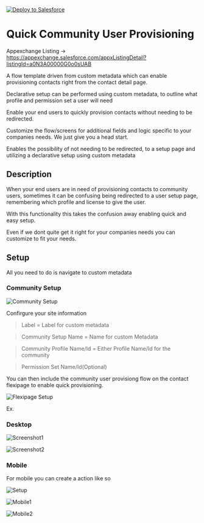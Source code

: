<a href="https://githubsfdeploy.herokuapp.com?owner=SalesforceLabs&repo=https://github.com/SalesforceLabs/Quick-Community-User-Provisioning&ref=master">
  <img alt="Deploy to Salesforce"
       src="https://raw.githubusercontent.com/afawcett/githubsfdeploy/master/deploy.png">
</a>

# Quick Community User Provisioning

Appexchange Listing ->
https://appexchange.salesforce.com/appxListingDetail?listingId=a0N3A00000G0o0sUAB

A flow template driven from custom metadata which can enable provisioning contacts right from the contact detail page. 

Declarative setup can be performed using custom metadata, to outline what profile and permission set a user will need


Enable your end users to quickly provision contacts without needing to be redirected.


Customize the flow/screens for  additional fields and logic specific to your companies needs. 
We just give you a head start.


Enables the possibility of not needing to be redirected, to a setup page and utilizing a declarative setup using custom metadata


## Description

When your end users are in need of provisioning contacts to community users, sometimes it can be confusing being redirected to a user setup page, remembering which profile and license to give the user. 

With this functionality this takes the confusion away enabling quick and easy setup. 

Even if we dont quite get it right for your companies needs you can customize to fit your needs.

## Setup 

All you need to do is navigate to custom metadata 

### Community Setup

![Community Setup](/screenshots/Custom-metadata-Community-Setup.PNG)

Confirgure your site information
>Label = Label for custom metadata

>Community Setup Name = Name for custom Metadata

>Community Profile Name/Id = 	Either Profile Name/Id for the community  

>Permission Set Name/Id(Optional)


You can then include the community user provisiong flow on the contact flexipage to enable quick provisioning. 

![Flexipage Setup](/screenshots/flexipage-setup.PNG)


Ex.

### Desktop 
![Screenshot1](/screenshots/Contact-Ex-Flexipage-1.PNG)

![Screenshot2](/screenshots/Contact-Ex-Flexipage-2.PNG)


### Mobile

For mobile you can create a action like so 

![Setup](/screenshots/mobile-setup.PNG)



![Mobile1](/screenshots/Mobile-1.PNG)


![Mobile2](/screenshots/mobile-2.PNG)
